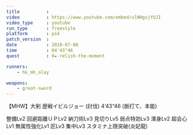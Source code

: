 ```yaml
---
title          :
video          : https://www.youtube.com/embed/ulNHgsjYUJI
video_type     : youtube
run_type       : freestyle
platform       : ps4
patch_version  :
date           : 2018-07-08
time           : 04'43"46
quest          : 9★-relish-the-moment

runners:
    - hk_mh_olay

weapons:
    - great-sword
---
```

【MHW】大剣 歴戦イビルジョー (討伐)  4‘43“46 (脈打て、本能)

整備Lv2 回避距離ＵＰLv2 納刀術Lv3 見切りLv5 弱点特効Lv3 渾身Lv2 超会心Lv1 無属性強化Lv1 匠Lv3 集中Lv3 スタミナ上限突破(炎妃龍)
